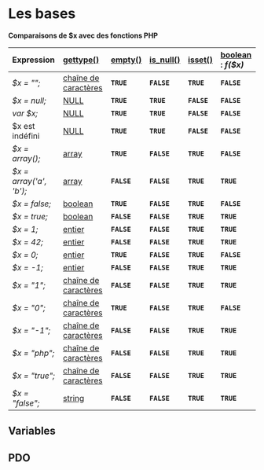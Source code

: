 # Les bases



**Comparaisons de $x avec des fonctions PHP**

| Expression | [gettype\(\)](https://www.php.net/manual/fr/function.gettype.php) | [empty\(\)](https://www.php.net/manual/fr/function.empty.php) | [is\_null\(\)](https://www.php.net/manual/fr/function.is-null.php) | [isset\(\)](https://www.php.net/manual/fr/function.isset.php) | [boolean](https://www.php.net/manual/fr/language.types.boolean.php) : _f\($x\)_ |
| :--- | :--- | :--- | :--- | :--- | :--- |
| _$x = "";_ | [chaîne de caractères](https://www.php.net/manual/fr/language.types.string.php) | **`TRUE`** | **`FALSE`** | **`TRUE`** | **`FALSE`** |
| _$x = null;_ | [NULL](https://www.php.net/manual/fr/language.types.null.php) | **`TRUE`** | **`TRUE`** | **`FALSE`** | **`FALSE`** |
| _var $x;_ | [NULL](https://www.php.net/manual/fr/language.types.null.php) | **`TRUE`** | **`TRUE`** | **`FALSE`** | **`FALSE`** |
| $x est indéfini | [NULL](https://www.php.net/manual/fr/language.types.null.php) | **`TRUE`** | **`TRUE`** | **`FALSE`** | **`FALSE`** |
| _$x = array\(\);_ | [array](https://www.php.net/manual/fr/language.types.array.php) | **`TRUE`** | **`FALSE`** | **`TRUE`** | **`FALSE`** |
| _$x = array\('a', 'b'\);_ | [array](https://www.php.net/manual/fr/language.types.array.php) | **`FALSE`** | **`FALSE`** | **`TRUE`** | **`TRUE`** |
| _$x = false;_ | [boolean](https://www.php.net/manual/fr/language.types.boolean.php) | **`TRUE`** | **`FALSE`** | **`TRUE`** | **`FALSE`** |
| _$x = true;_ | [boolean](https://www.php.net/manual/fr/language.types.boolean.php) | **`FALSE`** | **`FALSE`** | **`TRUE`** | **`TRUE`** |
| _$x = 1;_ | [entier](https://www.php.net/manual/fr/language.types.integer.php) | **`FALSE`** | **`FALSE`** | **`TRUE`** | **`TRUE`** |
| _$x = 42;_ | [entier](https://www.php.net/manual/fr/language.types.integer.php) | **`FALSE`** | **`FALSE`** | **`TRUE`** | **`TRUE`** |
| _$x = 0;_ | [entier](https://www.php.net/manual/fr/language.types.integer.php) | **`TRUE`** | **`FALSE`** | **`TRUE`** | **`FALSE`** |
| _$x = -1;_ | [entier](https://www.php.net/manual/fr/language.types.integer.php) | **`FALSE`** | **`FALSE`** | **`TRUE`** | **`TRUE`** |
| _$x = "1";_ | [chaîne de caractères](https://www.php.net/manual/fr/language.types.string.php) | **`FALSE`** | **`FALSE`** | **`TRUE`** | **`TRUE`** |
| _$x = "0";_ | [chaîne de caractères](https://www.php.net/manual/fr/language.types.string.php) | **`TRUE`** | **`FALSE`** | **`TRUE`** | **`FALSE`** |
| _$x = "-1";_ | [chaîne de caractères](https://www.php.net/manual/fr/language.types.string.php) | **`FALSE`** | **`FALSE`** | **`TRUE`** | **`TRUE`** |
| _$x = "php";_ | [chaîne de caractères](https://www.php.net/manual/fr/language.types.string.php) | **`FALSE`** | **`FALSE`** | **`TRUE`** | **`TRUE`** |
| _$x = "true";_ | [chaîne de caractères](https://www.php.net/manual/fr/language.types.string.php) | **`FALSE`** | **`FALSE`** | **`TRUE`** | **`TRUE`** |
| _$x = "false";_ | [string](https://www.php.net/manual/fr/language.types.string.php) | **`FALSE`** | **`FALSE`** | **`TRUE`** | **`TRUE`** |

## Variables

## PDO



